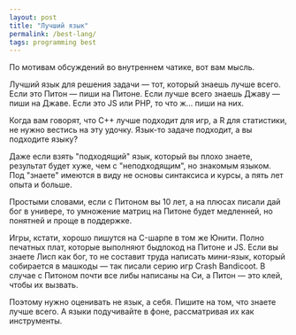 ```yaml
---
layout: post
title: "Лучший язык"
permalink: /best-lang/
tags: programming best
---
```


По мотивам обсуждений во внутреннем чатике, вот вам мысль.

Лучший язык для решения задачи — тот, который знаешь лучше всего. Если это Питон
— пиши на Питоне. Если лучше всего знаешь Джаву — пиши на Джаве. Если это JS или
PHP, то что ж... пиши на них.

Когда вам говорят, что C++ лучше подходит для игр, а R для статистики, не нужно
вестись на эту удочку. Язык-то задаче подходит, а вы подходите языку?

Даже если взять "подходящий" язык, который вы плохо знаете, результат будет
хуже, чем с "неподходящим", но знакомым языком. Под "знаете" имеются в виду не
основы синтаксиса и курсы, а пять лет опыта и больше.

Простыми словами, если с Питоном вы 10 лет, а на плюсах писали дай бог в
универе, то умножение матриц на Питоне будет медленней, но понятней и проще в
поддержке.

Игры, кстати, хорошо пишутся на C-шарпе в том же Юнити. Полно печатных плат,
которые выполняют быдлокод на Питоне и JS. Если вы знаете Лисп как бог, то не
составит труда написать мини-язык, который собирается в машкоды — так писали
серию игр Crash Bandicoot. В случае с Питоном почти все либы написаны на Си, а
Питон — это клей, чтобы их вызвать.

Поэтому нужно оценивать не язык, а себя. Пишите на том, что знаете лучше
всего. А языки подучивайте в фоне, рассматривая их как инструменты.
